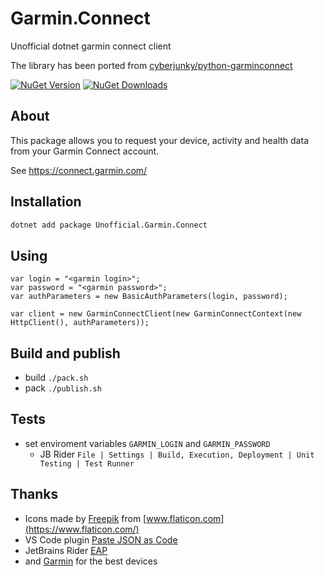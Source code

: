 # Garmin.Connect

Unofficial dotnet garmin connect client

The library has been ported from [cyberjunky/python-garminconnect](https://github.com/cyberjunky/python-garminconnect)

[![NuGet Version](http://img.shields.io/nuget/v/Unofficial.Garmin.Connect.svg)](https://www.nuget.org/packages/Unofficial.Garmin.Connect/)
[![NuGet Downloads](http://img.shields.io/nuget/dt/Unofficial.Garmin.Connect.svg)](https://www.nuget.org/packages/Unofficial.Garmin.Connect/)

## About

This package allows you to request your device, activity and health data from your Garmin Connect account.

See <https://connect.garmin.com/>

## Installation

```bash
dotnet add package Unofficial.Garmin.Connect
```

## Using

```dotnet
var login = "<garmin login>";
var password = "<garmin password>";
var authParameters = new BasicAuthParameters(login, password);

var client = new GarminConnectClient(new GarminConnectContext(new HttpClient(), authParameters));
```

## Build and publish

- build `./pack.sh`
- pack `./publish.sh`

## Tests

- set enviroment variables `GARMIN_LOGIN` and `GARMIN_PASSWORD`
  - JB Rider `File | Settings | Build, Execution, Deployment | Unit Testing | Test Runner`

## Thanks

- Icons made by [Freepik](https://www.freepik.com) from [www.flaticon.com](https://www.flaticon.com/)
- VS Code plugin [Paste JSON as Code](https://marketplace.visualstudio.com/items?itemName=quicktype.quicktype)
- JetBrains Rider [EAP](https://www.jetbrains.com/rider/nextversion/)
- and [Garmin](https://connect.garmin.com) for the best devices
